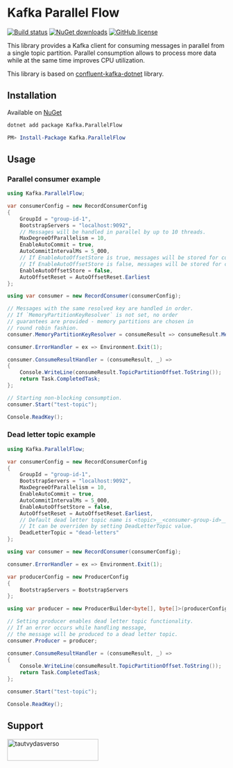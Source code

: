 # Kafka Parallel Flow

[![Build status](https://img.shields.io/github/workflow/status/tautvydasversockas/kafka-parallel-flow/publish-nuget)](https://github.com/tautvydasversockas/kafka-parallel-flow/actions/workflows/pipeline.yml)
[![NuGet downloads](https://img.shields.io/nuget/v/kafka.parallelflow.svg)](https://www.nuget.org/packages/Kafka.ParallelFlow/)
[![GitHub license](https://img.shields.io/github/license/mashape/apistatus.svg)](https://github.com/tautvydasversockas/kafka-parallel-flow/blob/main/LICENSE)

This library provides a Kafka client for consuming messages in parallel from a single topic partition. 
Parallel consumption allows to process more data while at the same time improves CPU utilization.

This library is based on [confluent-kafka-dotnet](https://github.com/confluentinc/confluent-kafka-dotnet) library.

## Installation

Available on [NuGet](https://www.nuget.org/packages/Kafka.ParallelFlow/)

```bash
dotnet add package Kafka.ParallelFlow
```

```powershell
PM> Install-Package Kafka.ParallelFlow
```

## Usage

### Parallel consumer example

```csharp
using Kafka.ParallelFlow;

var consumerConfig = new RecordConsumerConfig
{
    GroupId = "group-id-1",
    BootstrapServers = "localhost:9092",
    // Messages will be handled in parallel by up to 10 threads.
    MaxDegreeOfParallelism = 10,
    EnableAutoCommit = true,
    AutoCommitIntervalMs = 5_000,
    // If EnableAutoOffsetStore is true, messages will be stored for commit before they are handled.
    // If EnableAutoOffsetStore is false, messages will be stored for commit after they are handled.
    EnableAutoOffsetStore = false,
    AutoOffsetReset = AutoOffsetReset.Earliest
};

using var consumer = new RecordConsumer(consumerConfig);

// Messages with the same resolved key are handled in order.
// If `MemoryPartitionKeyResolver` is not set, no order 
// guarantees are provided - memory partitions are chosen in 
// round robin fashion.
consumer.MemoryPartitionKeyResolver = consumeResult => consumeResult.Message.Key;

consumer.ErrorHandler = ex => Environment.Exit(1);

consumer.ConsumeResultHandler = (consumeResult, _) => 
{
    Console.WriteLine(consumeResult.TopicPartitionOffset.ToString());
    return Task.CompletedTask;
};

// Starting non-blocking consumption.
consumer.Start("test-topic");

Console.ReadKey();
```

### Dead letter topic example

```csharp
using Kafka.ParallelFlow;

var consumerConfig = new RecordConsumerConfig
{
    GroupId = "group-id-1",
    BootstrapServers = "localhost:9092",
    MaxDegreeOfParallelism = 10,
    EnableAutoCommit = true,
    AutoCommitIntervalMs = 5_000,
    EnableAutoOffsetStore = false,
    AutoOffsetReset = AutoOffsetReset.Earliest,
    // Default dead letter topic name is <topic>__<consumer-group-id>__dlt.
    // It can be overriden by setting DeadLetterTopic value.
    DeadLetterTopic = "dead-letters"
};

using var consumer = new RecordConsumer(consumerConfig);

consumer.ErrorHandler = ex => Environment.Exit(1);

var producerConfig = new ProducerConfig
{
    BootstrapServers = BootstrapServers
};

using var producer = new ProducerBuilder<byte[], byte[]>(producerConfig).Build();

// Setting producer enables dead letter topic functionality. 
// If an error occurs while handling message, 
// the message will be produced to a dead letter topic. 
consumer.Producer = producer;

consumer.ConsumeResultHandler = (consumeResult, _) => 
{
    Console.WriteLine(consumeResult.TopicPartitionOffset.ToString());
    return Task.CompletedTask;
};

consumer.Start("test-topic");

Console.ReadKey();
```

## Support

<a href="https://www.buymeacoffee.com/tautvydasverso"> 
    <img align="left" src="https://cdn.buymeacoffee.com/buttons/v2/default-yellow.png" height="50" width="210"  alt="tautvydasverso" />
</a>
